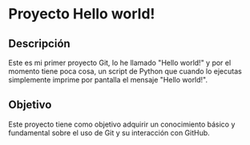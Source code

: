  # Proyecto Hello world!

 ## Descripción
 Este es mi primer proyecto Git, lo he llamado "Hello world!" y por el
 momento tiene poca cosa, un script de Python que cuando lo ejecutas
 simplemente imprime por pantalla el mensaje "Hello world!".
 
 ## Objetivo
 Este proyecto tiene como objetivo adquirir un conocimiento básico y
 fundamental sobre el uso de Git y su interacción con GitHub.